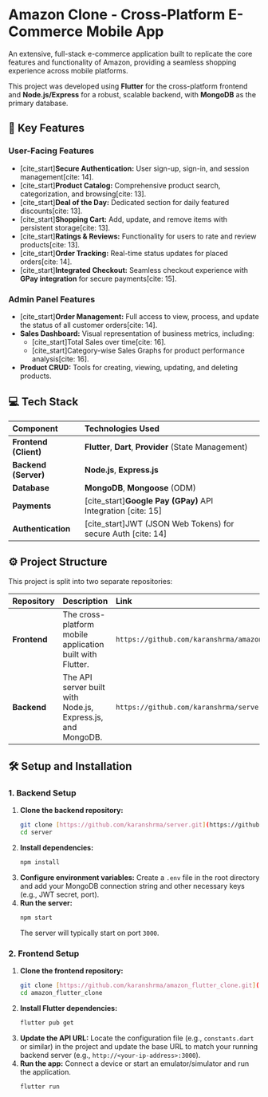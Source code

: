 # Amazon Clone - Cross-Platform E-Commerce Mobile App

An extensive, full-stack e-commerce application built to replicate the core features and functionality of Amazon, providing a seamless shopping experience across mobile platforms.

This project was developed using **Flutter** for the cross-platform frontend and **Node.js/Express** for a robust, scalable backend, with **MongoDB** as the primary database.

## 🚀 Key Features

### User-Facing Features
* [cite_start]**Secure Authentication:** User sign-up, sign-in, and session management[cite: 14].
* [cite_start]**Product Catalog:** Comprehensive product search, categorization, and browsing[cite: 13].
* [cite_start]**Deal of the Day:** Dedicated section for daily featured discounts[cite: 13].
* [cite_start]**Shopping Cart:** Add, update, and remove items with persistent storage[cite: 13].
* [cite_start]**Ratings & Reviews:** Functionality for users to rate and review products[cite: 13].
* [cite_start]**Order Tracking:** Real-time status updates for placed orders[cite: 14].
* [cite_start]**Integrated Checkout:** Seamless checkout experience with **GPay integration** for secure payments[cite: 15].

### Admin Panel Features
* [cite_start]**Order Management:** Full access to view, process, and update the status of all customer orders[cite: 14].
* **Sales Dashboard:** Visual representation of business metrics, including:
    * [cite_start]Total Sales over time[cite: 16].
    * [cite_start]Category-wise Sales Graphs for product performance analysis[cite: 16].
* **Product CRUD:** Tools for creating, viewing, updating, and deleting products.

## 💻 Tech Stack

| Component | Technologies Used |
| :--- | :--- |
| **Frontend (Client)** | **Flutter**, **Dart**, **Provider** (State Management) |
| **Backend (Server)** | **Node.js**, **Express.js** |
| **Database** | **MongoDB**, **Mongoose** (ODM) |
| **Payments** | [cite_start]**Google Pay (GPay)** API Integration [cite: 15] |
| **Authentication** | [cite_start]JWT (JSON Web Tokens) for secure Auth [cite: 14] |

## ⚙️ Project Structure

This project is split into two separate repositories:

| Repository | Description | Link |
| :--- | :--- | :--- |
| **Frontend** | The cross-platform mobile application built with Flutter. | `https://github.com/karanshrma/amazon_flutter_clone` |
| **Backend** | The API server built with Node.js, Express.js, and MongoDB. | `https://github.com/karanshrma/server` |

## 🛠️ Setup and Installation

### 1. Backend Setup

1.  **Clone the backend repository:**
    ```bash
    git clone [https://github.com/karanshrma/server.git](https://github.com/karanshrma/server.git)
    cd server
    ```
2.  **Install dependencies:**
    ```bash
    npm install
    ```
3.  **Configure environment variables:**
    Create a `.env` file in the root directory and add your MongoDB connection string and other necessary keys (e.g., JWT secret, port).
4.  **Run the server:**
    ```bash
    npm start
    ```
    The server will typically start on port `3000`.

### 2. Frontend Setup

1.  **Clone the frontend repository:**
    ```bash
    git clone [https://github.com/karanshrma/amazon_flutter_clone.git](https://github.com/karanshrma/amazon_flutter_clone.git)
    cd amazon_flutter_clone
    ```
2.  **Install Flutter dependencies:**
    ```bash
    flutter pub get
    ```
3.  **Update the API URL:**
    Locate the configuration file (e.g., `constants.dart` or similar) in the project and update the base URL to match your running backend server (e.g., `http://<your-ip-address>:3000`).
4.  **Run the app:**
    Connect a device or start an emulator/simulator and run the application.
    ```bash
    flutter run
    ```
